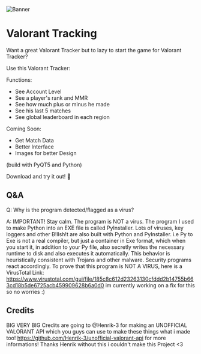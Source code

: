 ![Banner](https://cdn.discordapp.com/attachments/939565324855033906/997096531691839580/Logo.png)
# Valorant Tracking
Want a great Valorant Tracker but to lazy to start the game for Valorant Tracker?

Use this Valorant Tracker:

Functions:
- See Account Level
- See a player's rank and MMR
- See how much plus or minus he made
- See his last 5 matches
- See global leaderboard in each region

Coming Soon:
- Get Match Data
- Better Interface
- Images for better Design

 (build with PyQT5 and Python)

Download and try it out! 🙂


Q&A
-----
Q:  Why is the program detected/flagged as a virus?


A:  IMPORTANT!
    Stay calm. The program is NOT a virus.
    The program I used to make Python into an EXE file is called PyInstaller.
    Lots of viruses, key loggers and other B!llsh!t
    are also built with Python and PyInstaller.
    i.e
    Py to Exe is not a real compiler, but just a container in Exe format, which when you start it, in addition to your Py file, also secretly writes the necessary    runtime to disk and also executes it automatically.
    This behavior is heuristically consistent with Trojans and other malware. Security programs react accordingly.
    To prove that this program is NOT A VIRUS, here is a VirusTotal Link: https://www.virustotal.com/gui/file/185c8c612d23263130cfddd2b14755b663cd18b5de6725acb459909628b6a0d0
                  im currently working on a fix for this so no worries :)


Credits
-----
BIG VERY BIG Credits are going to @Henrik-3 for making an UNOFFICIAL VALORANT API which you guys can use to make these things what i made too! https://github.com/Henrik-3/unofficial-valorant-api for more informations!  Thanks Henrik without this i couldn't make this Project <3
